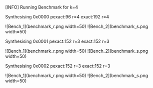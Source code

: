 [INFO] Running Benchmark for k=4

Synthesising 0x0000 pexact:96 r=4 exact:192 r=4

![Bench_1](benchmark_r.png  width=50) ![Bench_2](benchmark_s.png  width=50)

Synthesising 0x0001 pexact:152 r=3 exact:152 r=3

![Bench_1](benchmark_r.png  width=50) ![Bench_2](benchmark_s.png  width=50)

Synthesising 0x0002 pexact:152 r=3 exact:152 r=3

![Bench_1](benchmark_r.png  width=50) ![Bench_2](benchmark_s.png  width=50)

